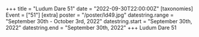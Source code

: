 +++
title = "Ludum Dare 51"
date = "2022-09-30T22:00:00Z"
[taxonomies]
Event = ["51"]
[extra]
poster = "/poster/ld49.jpg"
datestring.range = "September 30th - October 3rd, 2022"
datestring.start = "September 30th, 2022"
datestring.end = "September 30th, 2022"
+++
Ludum Dare 51